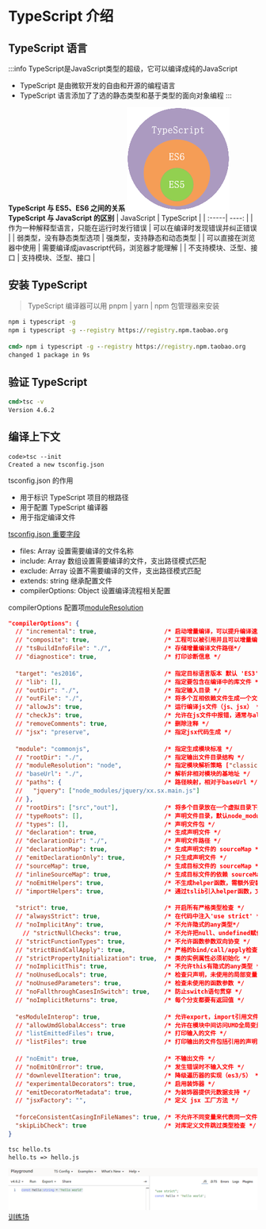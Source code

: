 # TypeScript 介绍

## TypeScript 语言

:::info TypeScript是JavaScript类型的超级，它可以编译成纯的JavaScript

- TypeScript 是由微软开发的自由和开源的编程语言
- TypeScript 语言添加了了选的静态类型和基于类型的面向对象编程
:::

**TypeScript 与 ES5、ES6 之间的关系**
![TypeScript ES](./images/introduce/es_relation.png)
**TypeScript 与 JavaScript 的区别**
| JavaScript | TypeScript |
| :-----| ----: |
| 作为一种解释型语言，只能在运行时发行错误 | 可以在编译时发现错误并纠正错误 |
| 弱类型，没有静态类型选项 | 强类型，支持静态和动态类型 |
| 可以直接在浏览器中使用 | 需要编译成javascript代码，浏览器才能理解 |
| 不支持模块、泛型、接口 | 支持模块、泛型、接口 |

## 安装 TypeScript

> TypeScript 编译器可以用 pnpm | yarn | npm 包管理器来安装

```cmd
npm i typescript -g
npm i typescript -g --registry https://registry.npm.taobao.org

cmd> npm i typescript -g --registry https://registry.npm.taobao.org
changed 1 package in 9s
```

## 验证 TypeScript

```cmd
cmd>tsc -v
Version 4.6.2
```

## 编译上下文

```code
code>tsc --init
Created a new tsconfig.json
```

tsconfig.json 的作用

- 用于标识 TypeScript 项目的根路径
- 用于配置 TypeScript 编译器
- 用于指定编译文件

[tsconfig.json 重要字段](https://juejin.cn/post/6844904178234458120)

- files: Array 设置需要编译的文件名称
- include: Array 数组设置需要编译的文件，支出路径模式匹配
- exclude: Array 设置不需要编译的文件，支出路径模式匹配
- extends: string 继承配置文件
- compilerOptions: Object 设置编译流程相关配置

compilerOptions 配置项[moduleResolution](https://www.typescriptlang.org/docs/handbook/module-resolution.html)

```json
"compilerOptions": {
  // "incremental": true,                   /* 启动增量编译，可以提升编译速度 */
  // "composite": true,                     /* 工程可以被引用并且可以增量编译 */
  // "tsBuildInfoFile": "./",               /* 存储增量编译文件路径*/
  // "diagnostice": true,                   /* 打印诊断信息 */

  "target": "es2016",                       /* 指定目标语言版本 默认 'ES3'*/
  // "lib": [],                             /* 指定要包含在编译中的库文件 */
  // "outDir": "./",                        /* 指定输入目录 */
  // "outFile": "./",                       /* 将多个互相依赖文件生成一个文件，可用AMD模块中 */
  // "allowJs": true,                       /* 运行编译js文件（js、jsx） */
  // "checkJs": true,                       /* 允许在js文件中报错，通常与allowJs一起用 */
  // "removeComments": true,                /* 删除注释 */
  // "jsx": "preserve",                     /* 指定jsx代码生成 */

  "module": "commonjs",                     /* 指定生成模块标准 */
  // "rootDir": "./",                       /* 指定输出文件目录结构 */
  // "moduleResolution": "node",            /* 指定模块解析策略 ["classic" : "node"]*/
  // "baseUrl": "./",                       /* 解析非相对模块的基地址 */
  // "paths": {                             /* 路径映射，相对于baseUrl */
  //   "jquery": ["node_modules/jquery/xx.sx.main.js"]
  // },                                      
  // "rootDirs": ["src","out"],             /* 将多个目录放在一个虚拟目录下运行时结构内容 */
  // "typeRoots": [],                       /* 声明文件目录，默认node_modules/@type */
  // "types": [],                           /* 声明文件包 */
  // "declaration": true,                   /* 生成声明文件 */
  // "declarationDir": "./",                /* 声明文件路径 */
  // "declarationMap": true,                /* 生成声明文件的 sourceMap */
  // "emitDeclarationOnly": true,           /* 只生成声明文件 */
  // "sourceMap": true,                     /* 生成目标文件的 sourceMap */
  // "inlineSourceMap": true,               /* 生成目标文件的依赖 sourceMap */
  // "noEmitHelpers": true,                 /* 不生成helper函数，需额外安装ts-helpers（优化代码生成体积） */
  // "importHelpers": true,                 /* 通过tslib引入helper函数，文件必须是模块（解决额外安装ts-helpers） */

  "strict": true,                           /* 开启所有严格类型检查 */
  // "alwaysStrict": true,                  /* 在代码中注入'use strict' */
  // "noImplicitAny": true,                 /* 不允许隐式的any类型*/
    // "strictNullChecks": true,            /* 不允许把null、undefined赋值给其他类型变量 */
  // "strictFunctionTypes": true,           /* 不允许函数参数双向协变 */
  // "strictBindCallApply": true,           /* 严格的bind/call/apply检查 */
  // "strictPropertyInitialization": true,  /* 类的实例属性必须初始化 */
  // "noImplicitThis": true,                /* 不允许this有隐式的any类型 */
  // "noUnusedLocals": true,                /* 检查只声明，未使用的局部变量 */
  // "noUnusedParameters": true,            /* 检查未使用的函数参数 */
  // "noFallthroughCasesInSwitch": true,    /* 防止switch语句贯穿 */
  // "noImplicitReturns": true,             /* 每个分支都要有返回值 */

  "esModuleInterop": true,                  /* 允许export，import引用文件 */
  // "allowUmdGlobalAccess": true           /* 允许在模块中间访问UMD全局变量 */
  // "listEmittedFiles": true,              /* 打印输入的文件 */
  // "listFiles": true                      /* 打印输出的文件包括引用的声明文件 */

  // "noEmit": true,                        /* 不输出文件 */
  // "noEmitOnError": true,                 /* 发生错误时不输入文件 */
  // "downlevelIteration": true,            /* 降级遍历器的实现（es3/5） */
  // "experimentalDecorators": true,        /* 启用装饰器 */
  // "emitDecoratorMetadata": true,         /* 为装饰器提供元数据支持 */
  // "jsxFactory": "",                      /* 定义 jsx 工厂方法 */

  "forceConsistentCasingInFileNames": true, /* 不允许不同变量来代表同一文件 */
  "skipLibCheck": true                      /* 对库定义文件跳过类型检查 */
}
```

```code
tsc hello.ts
hello.ts => hello.js
```

![play view](./images/introduce/ts_play.png)
[训练场](https://www.typescriptlang.org/play)
